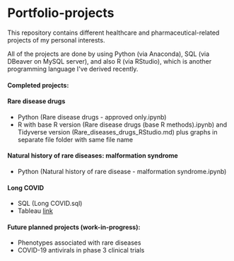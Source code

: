 # Portfolio-projects
This repository contains different healthcare and pharmaceutical-related projects of my personal interests. 

All of the projects are done by using Python (via Anaconda), SQL (via DBeaver on MySQL server), and also R (via RStudio), which is another programming language I've derived recently.

#### Completed projects:
#### Rare disease drugs 
- Python (Rare disease drugs - approved only.ipynb)
- R with base R version (Rare disease drugs (base R methods).ipynb) and Tidyverse version (Rare_diseases_drugs_RStudio.md) plus graphs in separate file folder with same file name

#### Natural history of rare diseases: malformation syndrome 
- Python (Natural history of rare disease - malformation syndrome.ipynb)

#### Long COVID 
- SQL (Long COVID.sql)
- Tableau [link](https://public.tableau.com/app/profile/jennifer.hy.lin/viz/CharacterisinglongCOVID/Riskfactorswithclinicalassociations)

#### Future planned projects (work-in-progress):
* Phenotypes associated with rare diseases
* COVID-19 antivirals in phase 3 clinical trials
